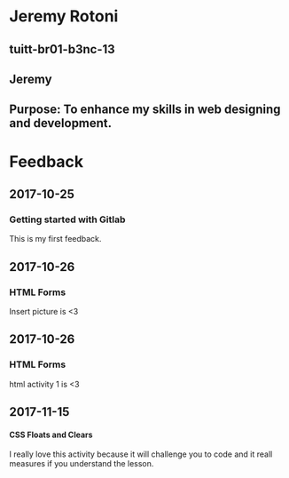 # Jeremy Rotoni
## tuitt-br01-b3nc-13
## Jeremy
## Purpose: To enhance my skills in web designing and development.

# Feedback
## 2017-10-25
### Getting started with Gitlab
This is my first feedback.

## 2017-10-26
### HTML Forms
Insert picture is <3

## 2017-10-26
### HTML Forms
html activity 1 is <3

## 2017-11-15
#### CSS Floats and Clears
I really love this activity because it will challenge you to code and it reall measures if you understand the lesson.